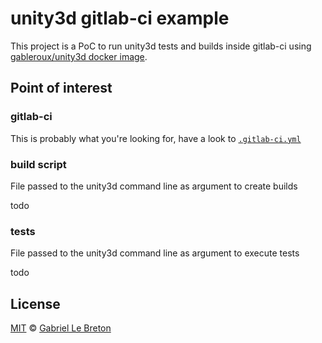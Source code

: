 # unity3d gitlab-ci example

This project is a PoC to run unity3d tests and builds inside gitlab-ci using [gableroux/unity3d docker image](https://hub.docker.com/r/gableroux/unity3d/).

## Point of interest

### gitlab-ci

This is probably what you're looking for, have a look to [`.gitlab-ci.yml`](.gitlab-ci.yml)

### build script

File passed to the unity3d command line as argument to create builds

todo

### tests

File passed to the unity3d command line as argument to execute tests

todo

## License

[MIT](LICENSE.md) © [Gabriel Le Breton](https://gableroux.com)
